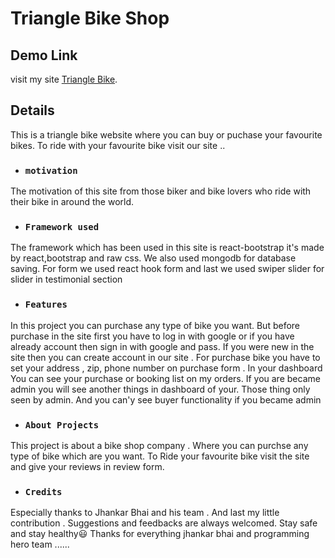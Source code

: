# Triangle Bike Shop

## Demo Link
visit my site [Triangle Bike](https://triangle-bike-shop.web.app/).

## Details
This is a triangle bike website where you can buy or puchase your favourite bikes. To ride with your favourite bike visit our site ..

* ### `motivation`

The motivation of this site from those biker and bike lovers who ride with their bike in around the world.

* ### `Framework used`

The framework which has been used in this site is react-bootstrap it's made by react,bootstrap and raw css. We also used mongodb for database saving. For form  we used react hook form and last we used swiper slider for slider in testimonial section

* ### `Features`

In this project  you can purchase any type of bike you want. But before purchase in the site first you have to log in  with google or if you have already account then sign in with google and pass. If you were new in the site then you can create account in our site . For purchase bike you have to set your address , zip, phone number on purchase form . In your dashboard You can see your purchase or booking list on my orders. If you are became admin you will see another things in dashboard of your. Those thing only seen by admin. And you can'y see buyer functionality if you became admin

* ### `About Projects`
This project is about a bike shop company . Where you can purchse any type of bike which are you want. To Ride your favourite bike visit the site and give your reviews in review form.

* ### `Credits`
Especially thanks to Jhankar Bhai and his team . And last my little contribution . Suggestions and feedbacks are always welcomed. Stay safe and stay healthy😃 Thanks for everything jhankar bhai and programming hero team ......

